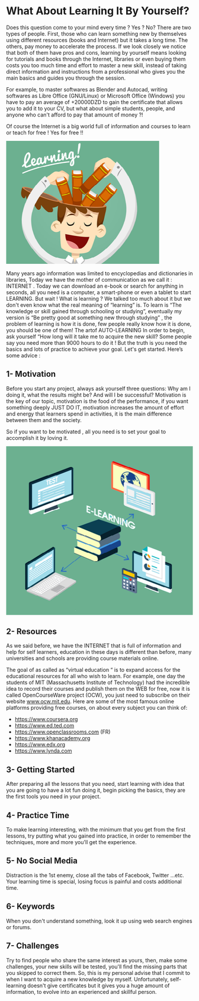 # What About Learning It By Yourself?

Does this question come to your mind every time ? Yes ? No? There are two types of people. First, those who can learn something new by themselves using different resources (books and Internet) but it takes a long time. The others, pay money to
accelerate the process. If we look closely we notice that both of them have pros and cons, learning by yourself means looking for tutorials and books through the Internet, libraries or even buying them costs you too much time and effort to master a new skill, instead of taking direct information and instructions from a professional who gives you the main basics and guides you through the session.

For example, to master softwares as Blender and Autocad, writing softwares as Libre Office (GNU/Linux) or Microsoft Office (Windows) you have to pay an average of +20000DZD to gain the certificate that allows you to add it to your CV, but what
about simple students, people, and anyone who can't afford to pay that amount of money ?!

Of course the Internet is a big world full of information and courses to learn or teach for free ! Yes for free !!

![Screenshot](assets/learning.png)

Many years ago information was limited to encyclopedias and dictionaries in libraries, Today we have the mother of communication as we call it : INTERNET . Today we can download an e-book or search for anything in seconds, all you need is a computer, a smart-phone or even a tablet to start LEARNING. But wait ! What is learning ? We talked too much about it but we don't even know what the real meaning of “learning” is.
To learn is “The knowledge or skill gained through schooling or studying”, eventually my version is “Be pretty good at something new through studying” , the problem of learning is how it is done, few people really know how it is done, you should be one of them! The artof AUTO-LEARNING In order to begin, ask yourself “How long will it take me to acquire the new skill? Some people say you need more than 9000 hours to do it ! But the truth is you need the basics and lots of practice to achieve your goal. Let's get started. Here’s some advice :

## 1- Motivation

Before you start any project, always ask yourself three questions: Why am I doing it, what the results might be? And will I be successful? Motivation is the key of our topic, motivation is the food of the performance, if you want something deeply JUST DO IT, motivation increases the amount of effort and energy that learners spend in activities, it is the main difference between them and the society.

So if you want to be motivated , all you need is to set your goal to accomplish it by loving it.

![Screenshot](assets/e-learning.png)

## 2- Resources

As we said before, we have the INTERNET that is full of information and help for self learners, education in these days is different than before, many universities and schools are providing course materials online.

The goal of as called as “virtual education “ is to expand access for the educational resources for all who wish to learn. For example, one day the students of MIT (Massachusetts Institute of Technology) had the incredible idea to record their courses and publish them on the WEB for free, now it is called OpenCourseWare project (OCW), you just need to subscribe on their website www.ocw.mit.edu. Here are some of the most famous online platforms providing free courses, on about every subject you can think of:

- https://www.coursera.org
- https://www.ed.ted.com
- https://www.openclassrooms.com (FR)
- https://www.khanacademy.org
- https://www.edx.org
- https://www.lynda.com

## 3- Getting Started

After preparing all the lessons that you need, start learning with idea that you are going to have a lot fun doing it, begin picking the basics, they are the first tools you need in your project.

## 4- Practice Time

To make learning interesting, with the minimum that you get from the first lessons, try putting what you gained into practice, in order to remember the techniques, more and more you'll get the experience.

## 5- No Social Media

Distraction is the 1st enemy, close all the tabs of Facebook, Twitter ...etc. Your learning time is special, losing focus is painful and costs additional time.

## 6- Keywords

When you don't understand something, look it up using web search engines or forums.

## 7- Challenges

Try to find people who share the same interest as yours, then, make some challenges, your new skills will be tested, you'll find the missing parts that you skipped to correct them. So, this is my personal advise that I commit to when I want to acquire a new knowledge by myself. Unfortunately, self-learning doesn't give certificates but it gives you a huge amount of information, to evolve into an experienced and skillful person.
